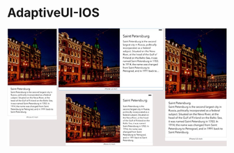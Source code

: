 # AdaptiveUI-IOS

![project view](https://github.com/sviridovartem/AdaptiveUI/raw/master/description/1.jpg)
